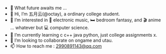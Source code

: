 - 🌸 What future awaits me ...
- 👋 Hi, I’m 五月云(@octay), a ordinary college student.
- 👀 I’m interested in 🎵 electronic music, 🛏️ bedroom fantasy, and 🎬 anime ... whatever but 💻 computer science.
- 🌱 I’m currently learning c c++ java python, just college assignments x.
- 💞️ I’m looking to collaborate on ongame and utau.
- 📫 How to reach me : 2990891143@qq.com

